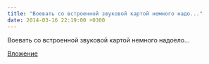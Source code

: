 ```yaml
---
title: "Воевать со встроенной звуковой картой немного надо..."
date: 2014-03-16 22:19:00 +0300
---
```


Воевать со встроенной звуковой картой немного надоело...

[Вложение](/assets/vk_photos/1/VtNxLBNGygM.jpg)
